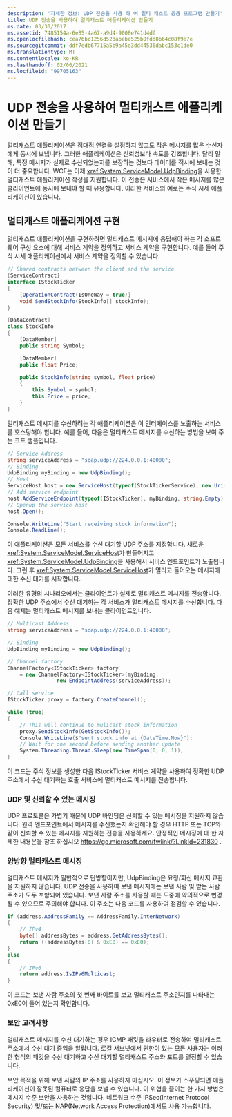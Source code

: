 ```yaml
---
description: '자세한 정보: UDP 전송을 사용 하 여 멀티 캐스트 응용 프로그램 만들기'
title: UDP 전송을 사용하여 멀티캐스트 애플리케이션 만들기
ms.date: 03/30/2017
ms.assetid: 7485154a-6e85-4a67-a9d4-9008e741d4df
ms.openlocfilehash: cea76bc1256d52dabebe525b0fdd8b64c08f9e7e
ms.sourcegitcommit: ddf7edb67715a5b9a45e3dd44536dabc153c1de0
ms.translationtype: MT
ms.contentlocale: ko-KR
ms.lasthandoff: 02/06/2021
ms.locfileid: "99705163"
---
```

# <a name="creating-multicasting-applications-using-the-udp-transport"></a>UDP 전송을 사용하여 멀티캐스트 애플리케이션 만들기

멀티캐스트 애플리케이션은 점대점 연결을 설정하지 않고도 작은 메시지를 많은 수신자에게 동시에 보냅니다. 그러한 애플리케이션은 신뢰성보다 속도를 강조합니다. 달리 말해, 특정 메시지가 실제로 수신되었는지를 보장하는 것보다 데이터를 적시에 보내는 것이 더 중요합니다. WCF는 이제 <xref:System.ServiceModel.UdpBinding>을 사용한 멀티캐스트 애플리케이션 작성을 지원합니다. 이 전송은 서비스에서 작은 메시지를 많은 클라이언트에 동시에 보내야 할 때 유용합니다. 이러한 서비스의 예로는 주식 시세 애플리케이션이 있습니다.  
  
## <a name="implementing-a-multicast-application"></a>멀티캐스트 애플리케이션 구현  

 멀티캐스트 애플리케이션을 구현하려면 멀티캐스트 메시지에 응답해야 하는 각 소프트웨어 구성 요소에 대해 서비스 계약을 정의하고 서비스 계약을 구현합니다. 예를 들어 주식 시세 애플리케이션에서 서비스 계약을 정의할 수 있습니다.  
  
```csharp
// Shared contracts between the client and the service  
[ServiceContract]
interface IStockTicker
{
    [OperationContract(IsOneWay = true)]
    void SendStockInfo(StockInfo[] stockInfo);
}

[DataContract]
class StockInfo
{
    [DataMember]
    public string Symbol;

    [DataMember]
    public float Price;

    public StockInfo(string symbol, float price)
    {
        this.Symbol = symbol;
        this.Price = price;
    }
}
```  
  
 멀티캐스트 메시지를 수신하려는 각 애플리케이션은 이 인터페이스를 노출하는 서비스를 호스팅해야 합니다.  예를 들어, 다음은 멀티캐스트 메시지를 수신하는 방법을 보여 주는 코드 샘플입니다.  
  
```csharp
// Service Address
string serviceAddress = "soap.udp://224.0.0.1:40000";
// Binding
UdpBinding myBinding = new UdpBinding();
// Host
ServiceHost host = new ServiceHost(typeof(StockTickerService), new Uri(serviceAddress));
// Add service endpoint
host.AddServiceEndpoint(typeof(IStockTicker), myBinding, string.Empty);
// Openup the service host
host.Open();

Console.WriteLine("Start receiving stock information");
Console.ReadLine();
```  
  
 이 애플리케이션은 모든 서비스를 수신 대기할 UDP 주소를 지정합니다. 새로운 <xref:System.ServiceModel.ServiceHost>가 만들어지고 <xref:System.ServiceModel.UdpBinding>을 사용해서 서비스 엔드포인트가 노출됩니다. 그런 후 <xref:System.ServiceModel.ServiceHost>가 열리고 들어오는 메시지에 대한 수신 대기를 시작합니다.  
  
 이러한 유형의 시나리오에서는 클라이언트가 실제로 멀티캐스트 메시지를 전송합니다. 정확한 UDP 주소에서 수신 대기하는 각 서비스가 멀티캐스트 메시지를 수신합니다. 다음 예제는 멀티캐스트 메시지를 보내는 클라이언트입니다.  
  
```csharp
// Multicast Address
string serviceAddress = "soap.udp://224.0.0.1:40000";

// Binding
UdpBinding myBinding = new UdpBinding();

// Channel factory
ChannelFactory<IStockTicker> factory
    = new ChannelFactory<IStockTicker>(myBinding,
                new EndpointAddress(serviceAddress));

// Call service
IStockTicker proxy = factory.CreateChannel();

while (true)
{
    // This will continue to mulicast stock information
    proxy.SendStockInfo(GetStockInfo());
    Console.WriteLine($"sent stock info at {DateTime.Now}");
    // Wait for one second before sending another update
    System.Threading.Thread.Sleep(new TimeSpan(0, 0, 1));
}
```  
  
 이 코드는 주식 정보를 생성한 다음 IStockTicker 서비스 계약을 사용하여 정확한 UDP 주소에서 수신 대기하는 호출 서비스에 멀티캐스트 메시지를 전송합니다.  
  
### <a name="udp-and-reliable-messaging"></a>UDP 및 신뢰할 수 있는 메시징  

  UDP 프로토콜은 가볍기 때문에 UDP 바인딩은 신뢰할 수 있는 메시징을 지원하지 않습니다. 원격 엔드포인트에서 메시지를 수신했는지 확인해야 할 경우 HTTP 또는 TCP와 같이 신뢰할 수 있는 메시지를 지원하는 전송을 사용하세요. 안정적인 메시징에 대 한 자세한 내용은을 참조 하십시오 <https://go.microsoft.com/fwlink/?LinkId=231830> .  
  
### <a name="two-way-multicast-messaging"></a>양방향 멀티캐스트 메시징  

 멀티캐스트 메시지가 일반적으로 단방향이지만, UdpBinding은 요청/회신 메시지 교환을 지원하지 않습니다. UDP 전송을 사용하여 보낸 메시지에는 보낸 사람 및 받는 사람 주소가 모두 포함되어 있습니다. 보낸 사람 주소를 사용할 때는 도중에 악의적으로 변경될 수 있으므로 주의해야 합니다.  이 주소는 다음 코드를 사용하여 점검할 수 있습니다.  
  
```csharp
if (address.AddressFamily == AddressFamily.InterNetwork)
{
    // IPv4
    byte[] addressBytes = address.GetAddressBytes();
    return ((addressBytes[0] & 0xE0) == 0xE0);
}
else
{
    // IPv6
    return address.IsIPv6Multicast;
}
```  
  
 이 코드는 보낸 사람 주소의 첫 번째 바이트를 보고 멀티캐스트 주소인지를 나타내는 0xE0이 들어 있는지 확인합니다.  
  
### <a name="security-considerations"></a>보안 고려사항  

 멀티캐스트 메시지를 수신 대기하는 경우 ICMP 패킷을 라우터로 전송하여 멀티캐스트 주소에서 수신 대기 중임을 알립니다. 로컬 서브넷에서 권한이 있는 모든 사용자는 이러한 형식의 패킷을 수신 대기하고 수신 대기할 멀티캐스트 주소와 포트를 결정할 수 있습니다.  
  
 보안 목적을 위해 보낸 사람의 IP 주소를 사용하지 마십시오. 이 정보가 스푸핑되면 애플리케이션이 잘못된 컴퓨터로 응답을 보낼 수 있습니다. 이 위협을 줄이는 한 가지 방법은 메시지 수준 보안을 사용하는 것입니다. 네트워크 수준 IPSec(Internet Protocol Security) 및/또는 NAP(Network Access Protection)에서도 사용 가능합니다.
